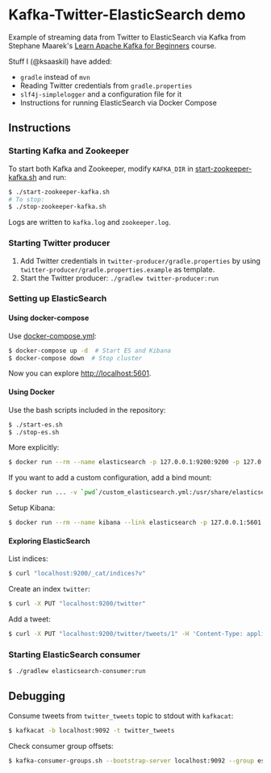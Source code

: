 # Kafka-Twitter-ElasticSearch demo

Example of streaming data from Twitter to ElasticSearch via Kafka from Stephane Maarek's [Learn Apache Kafka for Beginners](https://www.udemy.com/course/apache-kafka/) course.

Stuff I (@ksaaskil) have added:

- `gradle` instead of `mvn`
- Reading Twitter credentials from `gradle.properties`
- `slf4j-simplelogger` and a configuration file for it
- Instructions for running ElasticSearch via Docker Compose

## Instructions

### Starting Kafka and Zookeeper

To start both Kafka and Zookeeper, modify `KAFKA_DIR` in [start-zookeeper-kafka.sh](./start-zookeeper-kafka.sh) and run:

```bash
$ ./start-zookeeper-kafka.sh
# To stop:
$ ./stop-zookeeper-kafka.sh
```

Logs are written to `kafka.log` and `zookeeper.log`.

### Starting Twitter producer

1. Add Twitter credentials in `twitter-producer/gradle.properties` by using `twitter-producer/gradle.properties.example` as template.
1. Start the Twitter producer: `./gradlew twitter-producer:run`

### Setting up ElasticSearch

#### Using docker-compose

Use [docker-compose.yml](./docker-compose.yml):

```bash
$ docker-compose up -d  # Start ES and Kibana
$ docker-compose down  # Stop cluster
```

Now you can explore [http://localhost:5601](http://localhost:5601).

#### Using Docker

Use the bash scripts included in the repository:

```bash
$ ./start-es.sh
$ ./stop-es.sh
```

More explicitly:

```bash
$ docker run --rm --name elasticsearch -p 127.0.0.1:9200:9200 -p 127.0.0.1:9300:9300 -e "discovery.type=single-node" docker.elastic.co/elasticsearch/elasticsearch:6.8.6
```

If you want to add a custom configuration, add a bind mount:

```bash
$ docker run ... -v `pwd`/custom_elasticsearch.yml:/usr/share/elasticsearch/config/elasticsearch.yml:ro
```

Setup Kibana:

```bash
$ docker run --rm --name kibana --link elasticsearch -p 127.0.0.1:5601:5601 -v `pwd`/kibana.yml:/usr/share/kibana/config/kibana.yml docker.elastic.co/kibana/kibana:6.8.6
```

#### Exploring ElasticSearch

List indices:

```bash
$ curl "localhost:9200/_cat/indices?v"
```

Create an index `twitter`:

```bash
$ curl -X PUT "localhost:9200/twitter"
```

Add a tweet:

```bash
$ curl -X PUT "localhost:9200/twitter/tweets/1" -H 'Content-Type: application/json' -d '{ "course": "Kafka" }'
```

### Starting ElasticSearch consumer

```bash
$ ./gradlew elasticsearch-consumer:run
```

## Debugging

Consume tweets from `twitter_tweets` topic to stdout with `kafkacat`:

```bash
$ kafkacat -b localhost:9092 -t twitter_tweets
```

Check consumer group offsets:

```bash
$ kafka-consumer-groups.sh --bootstrap-server localhost:9092 --group es-consumer-1 --describe
```
